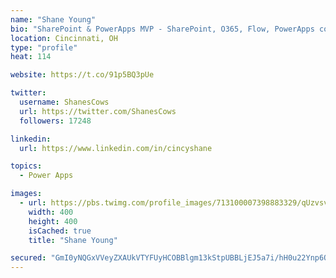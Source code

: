 ```yaml
---
name: "Shane Young"
bio: "SharePoint & PowerApps MVP - SharePoint, O365, Flow, PowerApps consulting? @PowerApps911 | Pure Snark? You found it."
location: Cincinnati, OH
type: "profile"
heat: 114

website: https://t.co/91p5BQ3pUe

twitter:
  username: ShanesCows
  url: https://twitter.com/ShanesCows
  followers: 17248

linkedin:
  url: https://www.linkedin.com/in/cincyshane

topics:
  - Power Apps

images:
  - url: https://pbs.twimg.com/profile_images/713100007398883329/qUzvsvQ3_400x400.jpg
    width: 400
    height: 400
    isCached: true
    title: "Shane Young"

secured: "GmI0yNQGxVVeyZXAUkVTYFUyHCOBBlgm13kStpUBBLjEJ5a7i/hH0u22Ynp6QbtM6G719de3KCRDkLpIbASNcs/jS0lAvSMVFliZORNdDGxis6a2drvvoaaDnQWO7EpGgn0BYs3yG9o+iPgnlvvdrm+rEIdCIW2g3kotgyS88zvtU+pW/mhk6vAdD0fm72t/v9DTjP0uzSpqkgJCfsUIM4khRlFQEOyL89v45ILyCJ8ym9YOHs5ZnwXjPdqNW5UKGQ/W6RgGFuNhH9VuIrwnpk1S+ZtSyy8tcb8gF/qfNuDiHtbaXR8UjGsBKfuBQkFcovT7xZFqmTdEfBfbm/SZYZDwhEk6GvZMIAeUkSYFabDK/mgzhTNoRkml5E2iPZr1qoPnc+lg6Z22XCFa42ZT0MvTW/Xkjiy/0Y01yvsl5FI=;ux7VUODSVzVmxj3S9A/Nuw=="
---
```


